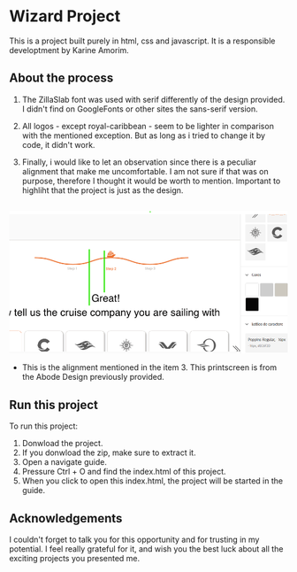 # Wizard Project

This is a project built purely in html, css and javascript. It is a responsible developtment by Karine Amorim.


## About the process

1. The ZillaSlab font was used with serif differently of the design provided. I didn't find on GoogleFonts or other sites the sans-serif version.

2. All logos - except royal-caribbean - seem to be lighter in comparison with the mentioned exception. But as long as i tried to change it by code, it didn't work.

3. Finally, i would like to let an observation since there is a peculiar alignment that make me uncomfortable. I am not sure if that was on purpose, therefore I thought it would be worth to mention. Important to highliht that the project is just as the design.


## 
![AlignmentExplanation](images/alignment.png)

* This is the alignment mentioned in the item 3. This printscreen is from the Abode Design previously provided.


## Run this project

To run this project:

1. Donwload the project.
2. If you donwload the zip, make sure to extract it.
3. Open a navigate guide.
4. Pressure Ctrl + O and find the index.html of this project.
5. When you click to open this index.html, the project will be started in the guide.


## Acknowledgements

I couldn't forget to talk you for this opportunity and for trusting in my potential. I feel really grateful for it, and wish you the best luck about all the exciting projects you presented me.